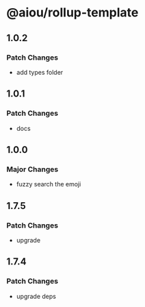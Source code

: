 # @aiou/rollup-template

## 1.0.2

### Patch Changes

- add types folder

## 1.0.1

### Patch Changes

- docs

## 1.0.0

### Major Changes

- fuzzy search the emoji

## 1.7.5

### Patch Changes

- upgrade

## 1.7.4

### Patch Changes

- upgrade deps
